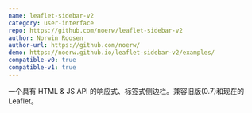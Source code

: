 ```yaml
---
name: leaflet-sidebar-v2
category: user-interface
repo: https://github.com/noerw/leaflet-sidebar-v2
author: Norwin Roosen
author-url: https://github.com/noerw/
demo: https://noerw.github.io/leaflet-sidebar-v2/examples/
compatible-v0: true
compatible-v1: true
---
```


一个具有 HTML &amp; JS API 的响应式、标签式侧边栏。兼容旧版(0.7)和现在的 Leaflet。
